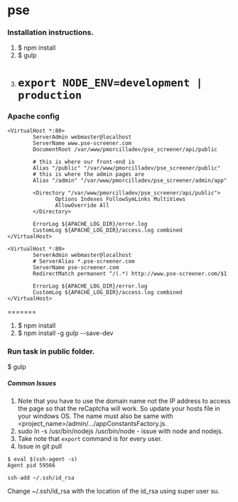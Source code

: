 # pse

### Installation instructions.

1. $ npm install
2. $ gulp
3. # `export NODE_ENV=development | production`

### Apache config

```
<VirtualHost *:80>
        ServerAdmin webmaster@localhost
        ServerName www.pse-screener.com
        DocumentRoot /var/www/pmorcilladev/pse_screener/api/public

        # this is where our front-end is
        Alias "/public" "/var/www/pmorcilladev/pse_screener/public"
        # this is where the admin pages are
        Alias "/admin" "/var/www/pmorcilladev/pse_screener/admin/app"

        <Directory "/var/www/pmorcilladev/pse_screener/api/public">
               Options Indexes FollowSymLinks MultiViews
               AllowOverride All
        </Directory>

        ErrorLog ${APACHE_LOG_DIR}/error.log
        CustomLog ${APACHE_LOG_DIR}/access.log combined
</VirtualHost>

<VirtualHost *:80>
        ServerAdmin webmaster@localhost
        # ServerAlias *.pse-screener.com
        ServerName pse-screener.com
        RedirectMatch permanent ^/(.*) http://www.pse-screener.com/$1

        ErrorLog ${APACHE_LOG_DIR}/error.log
        CustomLog ${APACHE_LOG_DIR}/access.log combined
</VirtualHost>
```
=======
1. $ npm install
2. $ npm install -g gulp --save-dev

### Run task in public folder.

$ gulp


##### Common Issues

1. Note that you have to use the domain name not the IP address to access the page so that the reCaptcha will work. So update your hosts file in your windows OS. The name must also be same with <project_name>/admin/.../appConstantsFactory.js.
2. sudo ln -s /usr/bin/nodejs /usr/bin/node - issue with node and nodejs.
3. Take note that `export` command is for every user.
4. Issue in git pull
```
$ eval $(ssh-agent -s)
Agent pid 59566

ssh-add ~/.ssh/id_rsa
```
Change ~/.ssh/id_rsa with the location of the id_rsa using super user su.
